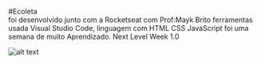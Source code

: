 #Ecoleta  
foi desenvolvido junto com a Rocketseat com Prof:Mayk Brito 
ferramentas usada Visual Studio Code, linguagem com HTML CSS JavaScript 
foi uma semana de muito Aprendizado. 
Next Level Week 1.0




![alt text](http://url/to/img.png)

